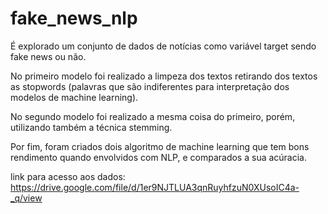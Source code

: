 # fake_news_nlp

É explorado um conjunto de dados de notícias como variável target sendo fake news ou não.

No primeiro modelo foi realizado a limpeza dos textos retirando dos textos as stopwords (palavras que são indiferentes para interpretação dos modelos de machine learning). 

No segundo modelo foi realizado a mesma coisa do primeiro, porém, utilizando também a técnica stemming. 

Por fim, foram criados dois algoritmo de machine learning que tem bons rendimento quando envolvidos com NLP, e comparados a sua acúracia.

link para acesso aos dados: https://drive.google.com/file/d/1er9NJTLUA3qnRuyhfzuN0XUsoIC4a-_q/view
